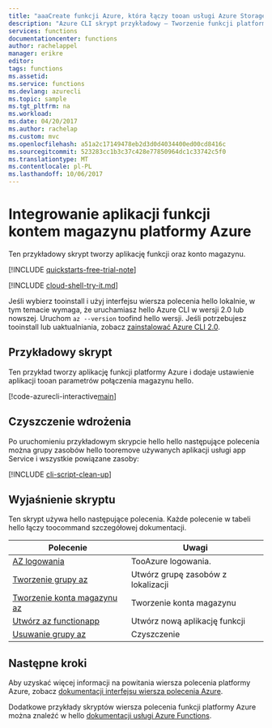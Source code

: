 ```yaml
---
title: "aaaCreate funkcji Azure, która łączy tooan usługi Azure Storage | Dokumentacja firmy Microsoft"
description: "Azure CLI skrypt przykładowy — Tworzenie funkcji platformy Azure, łączącego tooan usługi Azure Storage"
services: functions
documentationcenter: functions
author: rachelappel
manager: erikre
editor: 
tags: functions
ms.assetid: 
ms.service: functions
ms.devlang: azurecli
ms.topic: sample
ms.tgt_pltfrm: na
ms.workload: 
ms.date: 04/20/2017
ms.author: rachelap
ms.custom: mvc
ms.openlocfilehash: a51a2c17149478eb2d3d0d4034400ed00cd8416c
ms.sourcegitcommit: 523283cc1b3c37c428e77850964dc1c33742c5f0
ms.translationtype: MT
ms.contentlocale: pl-PL
ms.lasthandoff: 10/06/2017
---
```

# <a name="integrate-function-app-into-azure-storage-account"></a>Integrowanie aplikacji funkcji kontem magazynu platformy Azure

Ten przykładowy skrypt tworzy aplikację funkcji oraz konto magazynu.

[!INCLUDE [quickstarts-free-trial-note](../../../includes/quickstarts-free-trial-note.md)]

[!INCLUDE [cloud-shell-try-it.md](../../../includes/cloud-shell-try-it.md)]

Jeśli wybierz tooinstall i użyj interfejsu wiersza polecenia hello lokalnie, w tym temacie wymaga, że uruchamiasz hello Azure CLI w wersji 2.0 lub nowszej. Uruchom `az --version` toofind hello wersji. Jeśli potrzebujesz tooinstall lub uaktualniania, zobacz [zainstalować Azure CLI 2.0]( /cli/azure/install-azure-cli). 

## <a name="sample-script"></a>Przykładowy skrypt

Ten przykład tworzy aplikację funkcji platformy Azure i dodaje ustawienie aplikacji tooan parametrów połączenia magazynu hello.

[!code-azurecli-interactive[main](../../../cli_scripts/azure-functions/create-function-app-connect-to-storage/create-function-app-connect-to-storage-account.sh "Integrate Function App into Azure Storage Account")]


## <a name="clean-up-deployment"></a>Czyszczenie wdrożenia

Po uruchomieniu przykładowym skrypcie hello hello następujące polecenia można grupy zasobów hello tooremove używanych aplikacji usługi app Service i wszystkie powiązane zasoby:

[!INCLUDE [cli-script-clean-up](../../../includes/cli-script-clean-up.md)]

## <a name="script-explanation"></a>Wyjaśnienie skryptu

Ten skrypt używa hello następujące polecenia. Każde polecenie w tabeli hello łączy toocommand szczegółowej dokumentacji.

| Polecenie | Uwagi |
|---|---|
| [AZ logowania](https://docs.microsoft.com/cli/azure/#login) | TooAzure logowania. |
| [Tworzenie grupy az](https://docs.microsoft.com/cli/azure/group#create) | Utwórz grupę zasobów z lokalizacji |
| [Tworzenie konta magazynu az](https://docs.microsoft.com/cli/azure/storage/account) | Tworzenie konta magazynu |
| [Utwórz az functionapp](https://docs.microsoft.com/cli/azure/functionapp#create) | Utwórz nową aplikację funkcji |
| [Usuwanie grupy az](https://docs.microsoft.com/cli/azure/group#delete) | Czyszczenie |

## <a name="next-steps"></a>Następne kroki

Aby uzyskać więcej informacji na powitania wiersza polecenia platformy Azure, zobacz [dokumentacji interfejsu wiersza polecenia Azure](https://docs.microsoft.com/cli/azure/overview).

Dodatkowe przykłady skryptów wiersza polecenia funkcji platformy Azure można znaleźć w hello [dokumentacji usługi Azure Functions](../functions-cli-samples.md).
